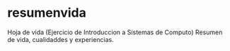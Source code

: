 # resumenvida
Hoja de vida (Ejercicio de Introduccion a Sistemas de Computo) Resumen de vida, cualidaddes y experiencias.
